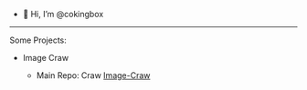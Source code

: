 - 👋 Hi, I’m @cokingbox

---

Some Projects:

- Image Craw

  - Main Repo: Craw [Image-Craw](https://github.com/cokingbox/Image-Craw)

<!---
cokingbox/cokingbox is a ✨ special ✨ repository because its `README.md` (this file) appears on your GitHub profile.
You can click the Preview link to take a look at your changes.
--->
